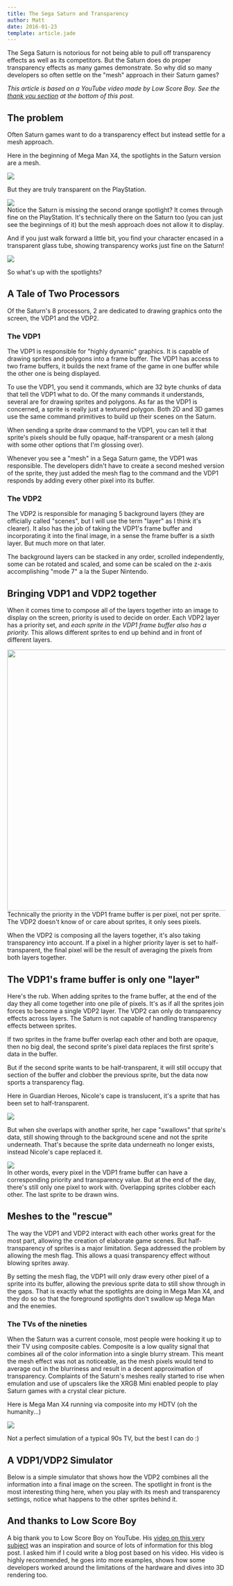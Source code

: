 ```yaml
---
title: The Sega Saturn and Transparency
author: Matt
date: 2016-01-23
template: article.jade
---
```

The Sega Saturn is notorious for not being able to pull off transparency effects as well as its competitors. But the Saturn does do proper transparency effects as many games demonstrate. So why did so many developers so often settle on the "mesh" approach in their Saturn games?
<span class="more"></span>

*This article is based on a YouTube video made by Low Score Boy. See the <a href="#and-thanks-to-low-score-boy">thank you section</a> at the bottom of this post.*

## The problem

Often Saturn games want to do a transparency effect but instead settle for a mesh approach.

Here in the beginning of Mega Man X4, the spotlights in the Saturn version are a mesh.

<img src="img/mmx4Saturn.png">

But they are truly transparent on the PlayStation.

<img src="img/mmx4PSX.png">

<div class="callout pitfall">
  Notice the Saturn is missing the second orange spotlight? It comes through fine on the PlayStation. It's technically there on the Saturn too (you can just see the beginnings of it) but the mesh approach does not allow it to display.
</div>

And if you just walk forward a little bit, you find your character encased in a transparent glass tube, showing transparency works just fine on the Saturn!

<img src="img/mmx4SaturnTube.png">

So what's up with the spotlights?

## A Tale of Two Processors

Of the Saturn's 8 processors, 2 are dedicated to drawing graphics onto the screen, the VDP1 and the VDP2.

### The VDP1

The VDP1 is responsible for "highly dynamic" graphics. It is capable of drawing sprites and polygons into a frame buffer. The VDP1 has access to two frame buffers, it builds the next frame of the game in one buffer while the other one is being displayed.

To use the VDP1, you send it commands, which are 32 byte chunks of data that tell the VDP1 what to do. Of the many commands it understands, several are for drawing sprites and polygons. As far as the VDP1 is concerned, a sprite is really just a textured polygon. Both 2D and 3D games use the same command primitives to build up their scenes on the Saturn.

When sending a sprite draw command to the VDP1, you can tell it that sprite's pixels should be fully opaque, half-transparent or a mesh (along with some other options that I'm glossing over).

<div class="callout wisdom">
Whenever you see a "mesh" in a Sega Saturn game, the VDP1 was responsible. The developers didn't have to create a second meshed version of the sprite, they just added the mesh flag to the command and the VDP1 responds by adding every other pixel into its buffer.
</div>

### The VDP2

The VDP2 is responsible for managing 5 background layers (they are officially called "scenes", but I will use the term "layer" as I think it's clearer). It also has the job of taking the VDP1's frame buffer and incorporating it into the final image, in a sense the frame buffer is a sixth layer. But much more on that later.

The background layers can be stacked in any order, scrolled independently, some can be rotated and scaled, and some can be scaled on the z-axis accomplishing "mode 7" a la the Super Nintendo.

## Bringing VDP1 and VDP2 together

When it comes time to compose all of the layers together into an image to display on the screen, priority is used to decide on order. Each VDP2 layer has a priority set, and *each sprite in the VDP1 frame buffer also has a priority.* This allows different sprites to end up behind and in front of different layers.

<img src="img/composingBlowup.svg" width="600" />

<div class="callout wisdom">
Technically the priority in the VDP1 frame buffer is per pixel, not per sprite. The VDP2 doesn't know of or care about sprites, it only sees pixels.
</div>

When the VDP2 is composing all the layers together, it's also taking transparency into account. If a pixel in a higher priority layer is set to half-transparent, the final pixel will be the result of averaging the pixels from both layers together.

## The VDP1's frame buffer is only one "layer"

Here's the rub. When adding sprites to the frame buffer, at the end of the day they all come together into one pile of pixels. It's as if all the sprites join forces to become a single VDP2 layer. The VDP2 can only do transparency effects across layers. The Saturn is not capable of handling transparency effects between sprites.

If two sprites in the frame buffer overlap each other and both are opaque, then no big deal, the second sprite's pixel data replaces the first sprite's data in the buffer.

But if the second sprite wants to be half-transparent, it will still occupy that section of the buffer and clobber the previous sprite, but the data now sports a transparency flag.

Here in Guardian Heroes, Nicole's cape is translucent, it's a sprite that has been set to half-transparent.

<img src="img/guardianHeroesNoOverlapSprites.png" />

But when she overlaps with another sprite, her cape "swallows" that sprite's data, still showing through to the background scene and not the sprite underneath. That's because the sprite data underneath no longer exists, instead Nicole's cape replaced it.

<img src="img/guardianHeroesOverlapTransparentSprites.png" />

<div class="callout wisdom">
In other words, every pixel in the VDP1 frame buffer can have a corresponding priority and transparency value. But at the end of the day, there's still only one pixel to work with. Overlapping sprites clobber each other. The last sprite to be drawn wins.
</div>

## Meshes to the "rescue"

The way the VDP1 and VDP2 interact with each other works great for the most part, allowing the creation of elaborate game scenes. But half-transparency of sprites is a major limitation. Sega addressed the problem by allowing the mesh flag. This allows a quasi transparency effect without blowing sprites away.

By setting the mesh flag, the VDP1 will only draw every other pixel of a sprite into its buffer, allowing the previous sprite data to still show through in the gaps. That is exactly what the spotlights are doing in Mega Man X4, and they do so so that the foreground spotlights don't swallow up Mega Man and the enemies.

### The TVs of the nineties

When the Saturn was a current console, most people were hooking it up to their TV using composite cables. Composite is a low quality signal that combines all of the color information into a single blurry stream. This meant the mesh effect was not as noticeable, as the mesh pixels would tend to average out in the blurriness and result in a decent approximation of transparency. Complaints of the Saturn's meshes really started to rise when emulation and use of upscalers like the XRGB Mini enabled people to play Saturn games with a crystal clear picture.

Here is Mega Man X4 running via composite into my HDTV (oh the humanity...)

<img src="img/mmx4ViaComposite.jpg" />

Not a perfect simulation of a typical 90s TV, but the best I can do :)

## A VDP1/VDP2 Simulator

Below is a simple simulator that shows how the VDP2 combines all the information into a final image on the screen. The spotlight in front is the most interesting thing here, when you play with its mesh and transparency settings, notice what happens to the other sprites behind it.

<link rel="stylesheet" href="simplegrid.css" />
<link rel="stylesheet" href="dist/bundle.css" />
<link rel="stylesheet" href="css/font-awesome.min.css" />
<div id='simulator-root'></div>
<script src="dist/bundle.min.js"></script>

## And thanks to Low Score Boy

A big thank you to Low Score Boy on YouTube. His [video on this very subject](https://www.youtube.com/watch?v=f_OchOV_WDg) was an inspiration and source of lots of information for this blog post. I asked him if I could write a blog post based on his video. His video is highly recommended, he goes into more examples, shows how some developers worked around the limitations of the hardware and dives into 3D rendering too.
